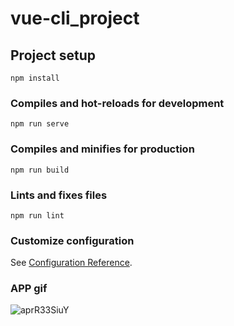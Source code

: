 # vue-cli_project

## Project setup
```
npm install
```

### Compiles and hot-reloads for development
```
npm run serve
```

### Compiles and minifies for production
```
npm run build
```

### Lints and fixes files
```
npm run lint
```

### Customize configuration
See [Configuration Reference](https://cli.vuejs.org/config/).    

### APP gif    
![aprR33SiuY](https://user-images.githubusercontent.com/86303341/139129080-013af98f-70d5-447a-8215-f9a84cf0ac23.gif)
